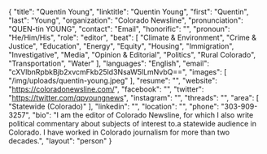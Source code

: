 {
  "title": "Quentin Young",
  "linktitle": "Quentin Young",
  "first": "Quentin",
  "last": "Young",
  "organization": "Colorado Newsline",
  "pronunciation": "QUEN-tin YOUNG",
  "contact": "Email",
  "honorific": "",
  "pronoun": "He/Him/His",
  "role": "editor",
  "beat": [
    "Climate & Environment",
    "Crime & Justice",
    "Education",
    "Energy",
    "Equity",
    "Housing",
    "Immigration",
    "Investigative",
    "Media",
    "Opinion & Editorial",
    "Politics",
    "Rural Colorado",
    "Transportation",
    "Water"
  ],
  "languages": "English",
  "email": "cXVlbnRpbkBjb2xvcmFkb25ld3NsaW5lLmNvbQ==",
  "images": [
    "/img/uploads/quentin-young.jpeg"
  ],
  "resume": "",
  "website": "https://coloradonewsline.com/",
  "facebook": "",
  "twitter": "https://twitter.com/qpyoungnews",
  "instagram": "",
  "threads": "",
  "area": [
    "Statewide (Colorado)"
  ],
  "linkedin": "",
  "location": "",
  "phone": "303-909-3257",
  "bio": "I am the editor of Colorado Newsline, for which I also write political commentary about subjects of interest to.a statewide audience in Colorado. I have worked in Colorado journalism for more than two decades.",
  "layout": "person"
}